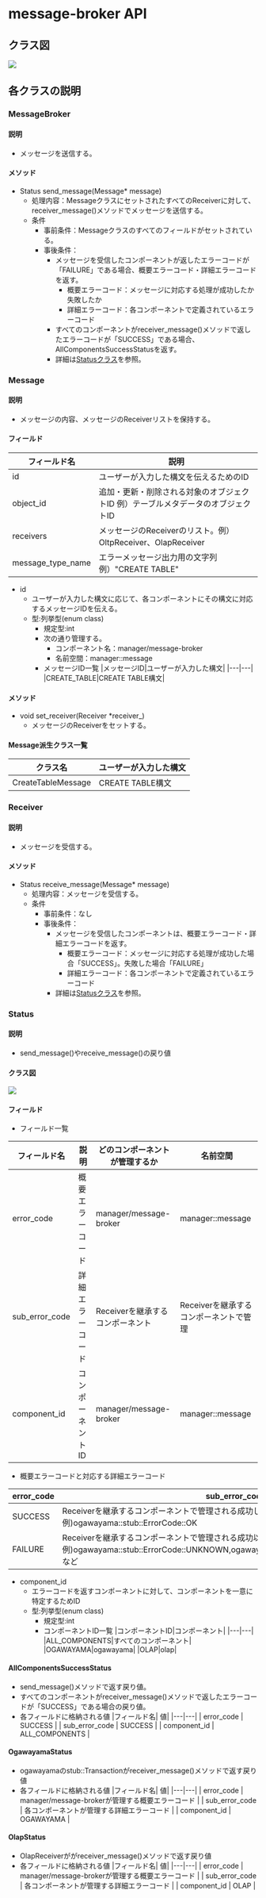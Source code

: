 # message-broker API
## クラス図
![](img/out/Command_detail/Command_detail.png)

## 各クラスの説明
### MessageBroker
#### 説明
* メッセージを送信する。
#### メソッド
* Status send_message(Message* message)
  * 処理内容：MessageクラスにセットされたすべてのReceiverに対して、receiver_message()メソッドでメッセージを送信する。
  * 条件
    * 事前条件：Messageクラスのすべてのフィールドがセットされている。
    * 事後条件：
      * メッセージを受信したコンポーネントが返したエラーコードが「FAILURE」である場合、概要エラーコード・詳細エラーコードを返す。
        * 概要エラーコード：メッセージに対応する処理が成功したか失敗したか
        * 詳細エラーコード：各コンポーネントで定義されているエラーコード
      * すべてのコンポーネントがreceiver_message()メソッドで返したエラーコードが「SUCCESS」である場合、AllComponentsSuccessStatusを返す。
      * 詳細は[Statusクラス](#statusクラス)を参照。

### Message
#### 説明
* メッセージの内容、メッセージのReceiverリストを保持する。

#### フィールド
|フィールド名|説明|
|---|---|
|id|ユーザーが入力した構文を伝えるためのID|
|object_id|追加・更新・削除される対象のオブジェクトID 例）テーブルメタデータのオブジェクトID|
|receivers|メッセージのReceiverのリスト。例）OltpReceiver、OlapReceiver|
|message_type_name|エラーメッセージ出力用の文字列　例）"CREATE TABLE"|

* id
  * ユーザーが入力した構文に応じて、各コンポーネントにその構文に対応するメッセージIDを伝える。
  * 型:列挙型(enum class)
    * 規定型:int
    * 次の通り管理する。
      * コンポーネント名：manager/message-broker
      * 名前空間：manager::message 
    * メッセージID一覧
      |メッセージID|ユーザーが入力した構文|
      |---|---|
      |CREATE_TABLE|CREATE TABLE構文|

#### メソッド
* void set_receiver(Receiver *receiver_)
  * メッセージのReceiverをセットする。

#### Message派生クラス一覧

|クラス名|ユーザーが入力した構文|
|---|---|
|CreateTableMessage|CREATE TABLE構文|

### Receiver
#### 説明
* メッセージを受信する。
#### メソッド
* Status receive_message(Message* message)
  * 処理内容：メッセージを受信する。
  * 条件
    * 事前条件：なし
    * 事後条件：
      * メッセージを受信したコンポーネントは、概要エラーコード・詳細エラーコードを返す。
        * 概要エラーコード：メッセージに対応する処理が成功した場合「SUCCESS」。失敗した場合「FAILURE」
        * 詳細エラーコード：各コンポーネントで定義されているエラーコード
      * 詳細は[Statusクラス](#statusクラス)を参照。

### Status
#### 説明
* send_message()やreceive_message()の戻り値

#### クラス図
  ![](img/out/Status/Status.png)

#### フィールド
* フィールド一覧

|フィールド名|説明|どのコンポーネントが管理するか|名前空間|
|---|---|---|---|
|error_code|概要エラーコード|manager/message-broker|manager::message|
|sub_error_code|詳細エラーコード|Receiverを継承するコンポーネント|Receiverを継承するコンポーネントで管理|
|component_id|コンポーネントID|manager/message-broker|manager::message|

* 概要エラーコードと対応する詳細エラーコード

|error_code|sub_error_code|
|---|---|
|SUCCESS|Receiverを継承するコンポーネントで管理される成功したときのエラーコード 例)ogawayama::stub::ErrorCode::OK|
|FAILURE|Receiverを継承するコンポーネントで管理される成功以外のエラーコード 例)ogawayama::stub::ErrorCode::UNKNOWN,ogawayama::stub::ErrorCode::SERVER_FAILUREなど|

* component_id
  * エラーコードを返すコンポーネントに対して、コンポーネントを一意に特定するためID
  * 型:列挙型(enum class)
    * 規定型:int
    * コンポーネントID一覧
      |コンポーネントID|コンポーネント|
      |---|---|
      |ALL_COMPONENTS|すべてのコンポーネント|
      |OGAWAYAMA|ogawayama|
      |OLAP|olap|

#### AllComponentsSuccessStatus
* send_message()メソッドで返す戻り値。
* すべてのコンポーネントがreceiver_message()メソッドで返したエラーコードが「SUCCESS」である場合の戻り値。
* 各フィールドに格納される値
  |フィールド名| 値|
  |---|---|
  | error_code | SUCCESS | 
  | sub_error_code | SUCCESS |
  | component_id |  ALL_COMPONENTS |

#### OgawayamaStatus
* ogawayamaのstub::Transactionがreceiver_message()メソッドで返す戻り値
* 各フィールドに格納される値
  |フィールド名| 値|
  |---|---|
  | error_code | manager/message-brokerが管理する概要エラーコード | 
  | sub_error_code | 各コンポーネントが管理する詳細エラーコード |
  | component_id |  OGAWAYAMA |

#### OlapStatus
* OlapReceiverががreceiver_message()メソッドで返す戻り値
* 各フィールドに格納される値
  |フィールド名| 値|
  |---|---|
  | error_code | manager/message-brokerが管理する概要エラーコード | 
  | sub_error_code | 各コンポーネントが管理する詳細エラーコード |
  | component_id |  OLAP |
